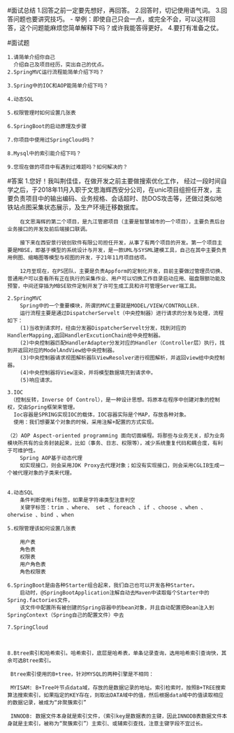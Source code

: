 #面试总结
	1.回答之前一定要先想好，再回答。
	2.回答时，切记使用语气词。
	3.回答问题也要讲究技巧。
     - 举例：即使自己只会一点，或完全不会，可以这样回答，这个问题能麻烦您简单解释下吗？或许我能答得更好。
	4.要打有准备之仗。

#面试题

	1.请简单介绍你自己
	  介绍自己及项目经历，突出自己的优点。
	2.SpringMVC运行流程能简单介绍下吗？

	3.Spring中的IOC和AOP能简单介绍下吗？

	4.动态SQL

	5.权限管理时如何设置几张表

	6.SpringBoot的启动原理及步骤

	7.你项目中使用过SpringCloud吗？

	8.Mysql中的索引能介绍下吗？

    9.您现在做的项目中有遇到过难题吗？如何解决的？
   


#答案
	1.您好！我叫荆佳佳，在做开发之前主要做搜索优化工作，
		经过一段时间自学之后，于2018年11月入职于文思海辉西安分公司，在unic项目组担任开发，主要负责项目中的输出编码、业务规格、会话超时、防DOS攻击等，还做过类似地铁站点图采集状态展示，及生产环境迁移数据库。
		
		在文思海辉的第二个项目，是九江管廊项目（主要是智慧城市的一个项目），主要负责后台业务接口的开发及前后端接口联调。
		
		接下来在西安景行锐创软件有限公司担任开发，从事了有两个项目的开发。第一个项目主要是MBSE，即基于模型的系统设计与开发，是一款UML与SYSML建模工具，自己在其中主要负责用例图、缩略图等模型与视图的开发，于21年11月项目结项。
		
		12月至现在，在PS团队，主要是负责Appform的定制化开发，目前主要做过管理员切换、普通用户可以查看所有正在执行的采集作业、用户可以切换工作目录启动应用、磁盘限额功能及预警，中间还穿插为MBSE软件定制开发了许可生成工具和许可管理Server端工具。

	2.SpringMVC
		Spring中的一个重要模块，所谓的MVC主要就是MODEL/VIEW/CONTROLLER.
		运行流程主要是通过DispatcherServelt（中央控制器）进行请求的分发与处理，流程如下：
		(1)当收到请求时，经由分发器DispatcherServelt分发，找到对应的HandlerMapping,返回HandlerExcutionChain给中央控制器。
		(2)中央控制器匹配HandlerAdapter分发对应的Handler（Controller层）执行，找到并返回对应的ModelAndView给中央控制器。
		(3)中央控制器请求视图解析器队ViewResolver进行视图解析，并返回view给中央控制器。
		(4)中央控制器将View渲染，并将模型数据填充到请求中。
		(5)响应请求。

	3.IOC
	 （控制反转，Inverse Of Control），是一种设计思想。将原本在程序中创建对象的控制权，交由Spring框架来管理。
	  Ioc容器是SPRING实现IOC的载体，IOC容器实际是个MAP，存放各种对象。
	  使用：我们想要某个对象的时候，采用注解+配置的方式实现。

	（2）AOP Aspect-oriented programming 面向切面编程。将那些与业务无关，却为业务模块所共有的业务封装起来，比如（事务、日志、权限等），减少系统重复代码和耦合度，有利于可维护性。
		Spring AOP基于动态代理 
        如实现接口，则会采用JDK Proxy去代理对象；如没有实现接口，则会采用CGLIB生成一个被代理对象的子类来代理。	


	4.动态SQL
		条件判断使用if标签，如果是字符串类型注意判空
        关键字标签：trim 、where、 set 、foreach 、if 、choose 、when 、oherwise 、bind 、when

	5.权限管理该如何设置几张表

		用户表
		角色表
		权限表
		用户角色表
		角色权限表

	6.SpringBoot是由各种Starter组合起来，我们自己也可以开发各种Starter。
		启动时，@SpringBootApplication注解自动去Maven中读取每个Starter中的Spring.factories文件，
        该文件中配置所有被创建的Spring容器中的bean对象，并且自动配置把Bean注入到SpringContext（Spring自己的配置文件）中去
		
	7.SpringCloud



	8.Btree索引和哈希索引。哈希索引，底层是哈希表，单条记录查询，选用哈希索引查询快，其余可选Btree索引。

	 Btree索引使用的B+tree，针对MYSQL的两种引擎是不相同：
		
	 MYISAM: B+Tree叶节点data域，存放的是数据记录的地址。索引检索时，按照B+TREE搜索算法搜索索引，如果指定的KEY存在，则取出DATA域中的值，然后根据data域中的值读取相应的数据记录，被成为“非聚簇索引”
		
	 INNODB: 数据文件本身就是索引文件，（索引key是数据表的主键，因此INNODB表数据文件本身就是主索引，被称为“聚簇索引”）主索引、或辅索引查找，注意主键字段不宜过长。